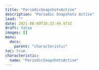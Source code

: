```yaml
---
title: "PeriodicSnapshotsActive"
description: "Periodic Snapshots Active"
lead: ""
date: 2021-08-09T18:32:49.973Z
draft: false
images: []
menu:
  docs:
    parent: "characteristic"
toc: true
characteristic:
  name: "PeriodicSnapshotsActive"
---
```

